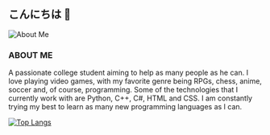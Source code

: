 ## こんにちは 👋

![About Me](https://w0.peakpx.com/wallpaper/651/584/HD-wallpaper-minimal-anime-dark-anime-minimalist-white.jpg)

### ABOUT ME
A passionate college student aiming to help as many people as he can. I love playing video games, with my favorite genre being RPGs, chess, anime, soccer and, of course, programming. Some of the technologies that I currently work with are Python, C++, C#, HTML and CSS. I am constantly trying my best to learn as many new programming languages as I can.

[![Top Langs](https://github-readme-stats.vercel.app/api/top-langs/?username=Nemesis-12&layout=compact&theme=dark&title_color=D0FCB3&bg_color=2D2D2A)](https://github.com/anuraghazra/github-readme-stats)

